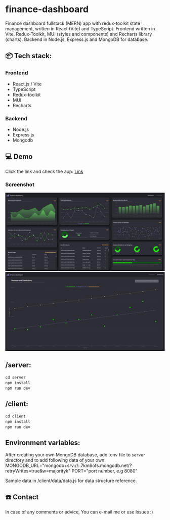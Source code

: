 # finance-dashboard
Finance dashboard fullstack (MERN) app with redux-toolkit state management, written in React (Vite) and TypeScript. Frontend written in Vite, Redux-Toolkit, MUI (styles and components) and Recharts library (charts). Backend in Node.js, Express.js and MongoDB for database.


## 📦 Tech stack:
### Frontend
- React.js / Vite
- TypeScript
- Redux-toolkit
- MUI
- Recharts

### Backend
- Node.js
- Express.js
- Mongodb


## 💻 Demo
Click the link and check the app: [Link](https://ms-finance-dashboard.vercel.app/)

### Screenshot

![](./client/public/assets/dashboard.JPG)
![](./client/public/assets/predicstions.JPG)

## /server: 
`cd server`  
`npm install`  
`npm run dev`  

## /client:
`cd client`  
`npm install`  
`npm run dev`  

## Environment variables:
After creating your own MongoDB database, add .env file to `server` directory and to add following data of your own:
MONGODB_URL="mongodb+srv://<your-username>:<your-password>.7km6ofs.mongodb.net/<your-database-name>?retryWrites=true&w=majorityk"
PORT="port number, e.g 8080"

Sample data in /client/data/data.js for data structure reference.

## ☎️ Contact
In case of any comments or advice, You can e-mail me or use Issues :)

